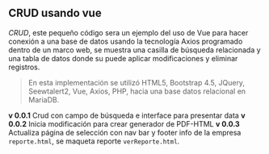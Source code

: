 ## CRUD usando vue

_CRUD_, este pequeño código sera un ejemplo del uso de Vue para hacer conexión a una base de datos usando la tecnología Axios programado dentro de un marco web, se muestra una casilla de búsqueda relacionada y una tabla de datos donde su puede aplicar modificaciones y eliminar registros.

> En esta implementación se utilizó HTML5, Bootstrap 4.5, JQuery, Seewtalert2, Vue, Axios, PHP, hacia una base datos relacional en MariaDB.

**v 0.0.1** Crud con campo de búsqueda e interface para presentar data
**v 0.0.2** Inicia modificación para crear generador de PDF-HTML
**v 0.0.3** Actualiza página de selección con nav bar y footer info de la empresa `reporte.html`, se maqueta reporte `verReporte.html`.
